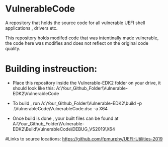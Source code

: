 # VulnerableCode
A repository that holds the source code for all vulnerable UEFI shell applications , drivers etc.

This repository holds modifed code that was intentinally made vulnerable, the code here was modifies and does not reflect on the original code quality.

# Building instreuction:
- Place this repository inside the Vulnerable-EDK2 folder on your drive, it should look like this:
 A:\Your_Github_Folder\Vulnerable-EDK2\VulnerableCode
 
- To build , run 
  A:\Your_Github_Folder\Vulnerable-EDK2\build -p .\VulnerableCode\VulnerableCode.dsc -a X64

- Once build is done , your built files can be found at
  A:\Your_Github_Folder\Vulnerable-EDK2\Build\VulnerableCode\DEBUG_VS2019\X64
  
#Links to source locations:
https://github.com/fpmurphy/UEFI-Utilities-2019
